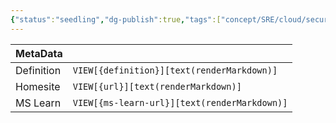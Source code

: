 ```yaml
---
{"status":"seedling","dg-publish":true,"tags":["concept/SRE/cloud/security"],"creation_date":"2024-05-07 17:25","definition":"Zero Trust is a security model based on the principle of maintaining strict access controls and not trusting anyone by default, even those already inside the network perimeter.","ms-learn-url":"https://www.cloudflare.com/learning/security/glossary/what-is-zero-trust/","url":"undefined","aliases":null,"permalink":"/concepts/zero-trust/","dgPassFrontmatter":true}
---
```



| MetaData   |                                              |
| ---------- | -------------------------------------------- |
| Definition | `VIEW[{definition}][text(renderMarkdown)]`   |
| Homesite   | `VIEW[{url}][text(renderMarkdown)]`          |
| MS Learn   | `VIEW[{ms-learn-url}][text(renderMarkdown)]` |
